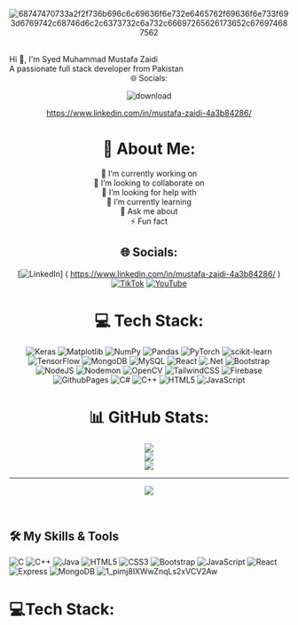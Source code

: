 <center>


![68747470733a2f2f736b696c6c69636f6e732e6465762f69636f6e733f693d6769742c68746d6c2c6373732c6a732c66697265626173652c676974687562](https://github.com/user-attachments/assets/5bae3a01-9f20-4c3d-a1b3-5e6d88a9a80b)



</center>

<br>  
  Hi 👋, I'm Syed Muhammad Mustafa Zaidi
<br>
A passionate full stack developer from Pakistan
<br>

<center>
 
  
  <div>🌐 Socials:
<br>


![download](https://github.com/user-attachments/assets/b2c81687-1e06-4094-bd54-07cb3592fc94)





https://www.linkedin.com/in/mustafa-zaidi-4a3b84286/


# 💫 About Me:
🔭 I’m currently working on<br>👯 I’m looking to collaborate on<br>🤝 I’m looking for help with<br>🌱 I’m currently learning<br>💬 Ask me about<br>⚡ Fun fact


## 🌐 Socials:
[![LinkedIn](https://img.shields.io/badge/LinkedIn-%230077B5.svg?logo=linkedin&logoColor=white)] ( https://www.linkedin.com/in/mustafa-zaidi-4a3b84286/ ) [![TikTok](https://img.shields.io/badge/TikTok-%23000000.svg?logo=TikTok&logoColor=white)](https://tiktok.com/@@s.mustafazaidi7) [![YouTube](https://img.shields.io/badge/YouTube-%23FF0000.svg?logo=YouTube&logoColor=white)](https://youtube.com/@@mustafazaidi7) 

# 💻 Tech Stack:
![Keras](https://img.shields.io/badge/Keras-%23D00000.svg?style=for-the-badge&logo=Keras&logoColor=white) ![Matplotlib](https://img.shields.io/badge/Matplotlib-%23ffffff.svg?style=for-the-badge&logo=Matplotlib&logoColor=black) ![NumPy](https://img.shields.io/badge/numpy-%23013243.svg?style=for-the-badge&logo=numpy&logoColor=white) ![Pandas](https://img.shields.io/badge/pandas-%23150458.svg?style=for-the-badge&logo=pandas&logoColor=white) ![PyTorch](https://img.shields.io/badge/PyTorch-%23EE4C2C.svg?style=for-the-badge&logo=PyTorch&logoColor=white) ![scikit-learn](https://img.shields.io/badge/scikit--learn-%23F7931E.svg?style=for-the-badge&logo=scikit-learn&logoColor=white) ![TensorFlow](https://img.shields.io/badge/TensorFlow-%23FF6F00.svg?style=for-the-badge&logo=TensorFlow&logoColor=white) ![MongoDB](https://img.shields.io/badge/MongoDB-%234ea94b.svg?style=for-the-badge&logo=mongodb&logoColor=white) ![MySQL](https://img.shields.io/badge/mysql-4479A1.svg?style=for-the-badge&logo=mysql&logoColor=white) ![React](https://img.shields.io/badge/react-%2320232a.svg?style=for-the-badge&logo=react&logoColor=%2361DAFB) ![.Net](https://img.shields.io/badge/.NET-5C2D91?style=for-the-badge&logo=.net&logoColor=white) ![Bootstrap](https://img.shields.io/badge/bootstrap-%238511FA.svg?style=for-the-badge&logo=bootstrap&logoColor=white) ![NodeJS](https://img.shields.io/badge/node.js-6DA55F?style=for-the-badge&logo=node.js&logoColor=white) ![Nodemon](https://img.shields.io/badge/NODEMON-%23323330.svg?style=for-the-badge&logo=nodemon&logoColor=%BBDEAD) ![OpenCV](https://img.shields.io/badge/opencv-%23white.svg?style=for-the-badge&logo=opencv&logoColor=white) ![TailwindCSS](https://img.shields.io/badge/tailwindcss-%2338B2AC.svg?style=for-the-badge&logo=tailwind-css&logoColor=white) ![Firebase](https://img.shields.io/badge/firebase-%23039BE5.svg?style=for-the-badge&logo=firebase) ![GithubPages](https://img.shields.io/badge/github%20pages-121013?style=for-the-badge&logo=github&logoColor=white) ![C#](https://img.shields.io/badge/c%23-%23239120.svg?style=for-the-badge&logo=csharp&logoColor=white) ![C++](https://img.shields.io/badge/c++-%2300599C.svg?style=for-the-badge&logo=c%2B%2B&logoColor=white) ![HTML5](https://img.shields.io/badge/html5-%23E34F26.svg?style=for-the-badge&logo=html5&logoColor=white) ![JavaScript](https://img.shields.io/badge/javascript-%23323330.svg?style=for-the-badge&logo=javascript&logoColor=%23F7DF1E)
# 📊 GitHub Stats:
![](https://github-readme-stats.vercel.app/api?username=ZaidiSahab&theme=dark&hide_border=false&include_all_commits=false&count_private=false)<br/>
![](https://github-readme-streak-stats.herokuapp.com/?user=ZaidiSahab&theme=dark&hide_border=false)<br/>
![](https://github-readme-stats.vercel.app/api/top-langs/?username=ZaidiSahab&theme=dark&hide_border=false&include_all_commits=false&count_private=false&layout=compact)

---
[![](https://visitcount.itsvg.in/api?id=ZaidiSahab&icon=0&color=0)](https://visitcount.itsvg.in)

<!-- Proudly created with GPRM ( https://gprm.itsvg.in ) -->
</div>
</center>
</span>

<br>

## 🛠️ My Skills & Tools
![C](https://img.shields.io/badge/-C-blue)
![C++](https://img.shields.io/badge/-C%2B%2B-blue)
![Java](https://img.shields.io/badge/-Java-red)
![HTML5](https://img.shields.io/badge/-HTML5-orange)
![CSS3](https://img.shields.io/badge/-CSS3-blue)
![Bootstrap](https://img.shields.io/badge/-Bootstrap-purple)
![JavaScript](https://img.shields.io/badge/-JavaScript-yellow)
![React](https://img.shields.io/badge/-React-blue)
![Express](https://img.shields.io/badge/-Express-lightgrey)
![MongoDB](https://img.shields.io/badge/-MongoDB-green)
![1_pimj8lXWwZnqLs2xVCV2Aw](https://github.com/user-attachments/assets/7791db41-1266-4b54-a267-c122836e997a)

<h1> 💻Tech Stack:</h1>


